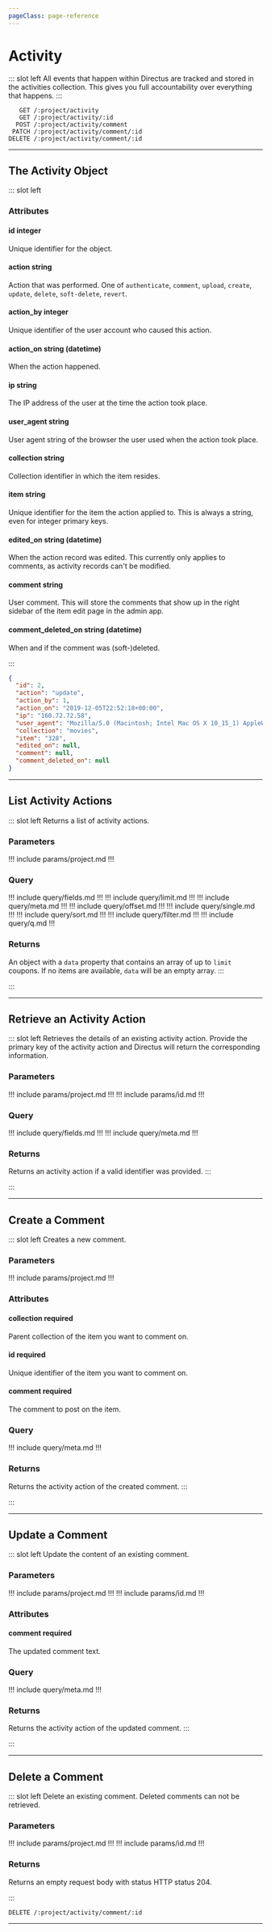 ```yaml
---
pageClass: page-reference
---
```


# Activity

<two-up>

::: slot left
All events that happen within Directus are tracked and stored in the activities collection. This gives you full accountability over everything that happens.
:::

<info-box title="Endpoints" slot="right">

```endpoints
   GET /:project/activity
   GET /:project/activity/:id
  POST /:project/activity/comment
 PATCH /:project/activity/comment/:id
DELETE /:project/activity/comment/:id
```

</info-box>
</two-up>

---

## The Activity Object

<two-up>

::: slot left
### Attributes

<def-list>

#### id <def-type>integer</def-type>
Unique identifier for the object.

#### action <def-type>string</def-type>
Action that was performed. One of `authenticate`, `comment`, `upload`, `create`, `update`, `delete`, `soft-delete`, `revert`.

#### action_by <def-type>integer</def-type>
Unique identifier of the user account who caused this action.

#### action_on <def-type>string (datetime)</def-type>
When the action happened.

#### ip <def-type>string</def-type>
The IP address of the user at the time the action took place.

#### user_agent <def-type>string</def-type>
User agent string of the browser the user used when the action took place.

#### collection <def-type>string</def-type>
Collection identifier in which the item resides.

#### item <def-type>string</def-type>
Unique identifier for the item the action applied to. This is always a string, even for integer primary keys.

#### edited_on <def-type>string (datetime)</def-type>
When the action record was edited. This currently only applies to comments, as activity records can't be modified.

#### comment <def-type>string</def-type>
User comment. This will store the comments that show up in the right sidebar of the item edit page in the admin app.

#### comment_deleted_on <def-type>string (datetime)</def-type>
When and if the comment was (soft-)deleted.

</def-list>

:::

<info-box title="Activity object" slot="right" class="sticky">

```json
{
  "id": 2,
  "action": "update",
  "action_by": 1,
  "action_on": "2019-12-05T22:52:18+00:00",
  "ip": "160.72.72.58",
  "user_agent": "Mozilla/5.0 (Macintosh; Intel Mac OS X 10_15_1) AppleWebKit/537.36 (KHTML, like Gecko) Chrome/78.0.3904.108 Safari/537.36",
  "collection": "movies",
  "item": "328",
  "edited_on": null,
  "comment": null,
  "comment_deleted_on": null
}
```

</info-box>
</two-up>

---

## List Activity Actions

<two-up>

::: slot left
Returns a list of activity actions.

### Parameters

<def-list>

!!! include params/project.md !!!

</def-list>

### Query

<def-list>

!!! include query/fields.md !!!
!!! include query/limit.md !!!
!!! include query/meta.md !!!
!!! include query/offset.md !!!
!!! include query/single.md !!!
!!! include query/sort.md !!!
!!! include query/filter.md !!!
!!! include query/q.md !!!

</def-list>

### Returns

An object with a `data` property that contains an array of up to `limit` coupons. If no items are available, `data` will be an empty array.
:::

<template slot="right">
<div class="sticky">
<info-box title="Endpoint">

```endpoints
GET /:project/activity
```

</info-box>

<info-box title="Response">

```json
{
  "data": [
    {
      "id": 1,
      "action": "update",
      "action_by": 1,
      "action_on": "2019-12-05T22:52:09+00:00",
      "ip": "127.0.0.1",
      "user_agent": "Mozilla/5.0 (Macintosh; Intel Mac OS X 10_15_1) AppleWebKit/537.36 (KHTML, like Gecko) Chrome/78.0.3904.108 Safari/537.36",
      "collection": "directus_fields",
      "item": "328",
      "edited_on": null,
      "comment": null,
      "comment_deleted_on": null
    },
    { ... },
    { ... }
  ]
}

```
</info-box>
</div>
</template>
:::

</two-up>

---

## Retrieve an Activity Action

<two-up>

::: slot left
Retrieves the details of an existing activity action. Provide the primary key of the activity action and Directus will return the corresponding information.

### Parameters

<def-list>

!!! include params/project.md !!!
!!! include params/id.md !!!

</def-list>

### Query

<def-list>

!!! include query/fields.md !!!
!!! include query/meta.md !!!

</def-list>

### Returns

Returns an activity action if a valid identifier was provided.
:::

<template slot="right">
<div class="sticky">
<info-box title="Endpoint">

```endpoints
GET /:project/activity/:id
```

</info-box>

<info-box title="Response">

```json
{
  "data": {
    "id": 15,
    "action": "update",
    "action_by": 1,
    "action_on": "2019-12-06T00:49:16+00:00",
    "ip": "127.0.0.1",
    "user_agent": "Mozilla\/5.0 (Macintosh; Intel Mac OS X 10_15_1) AppleWebKit\/537.36 (KHTML, like Gecko) Chrome\/78.0.3904.108 Safari\/537.36",
    "collection": "directus_fields",
    "item": "325",
    "edited_on": null,
    "comment": null,
    "comment_deleted_on": null
  }
}
```
</info-box>
</div>
</template>
:::

</two-up>

---

## Create a Comment

<two-up>

::: slot left
Creates a new comment.

### Parameters

<def-list>

!!! include params/project.md !!!

</def-list>

### Attributes

<def-list>

#### collection <def-type alert>required</def-type>
Parent collection of the item you want to comment on.

#### id <def-type alert>required</def-type>
Unique identifier of the item you want to comment on.

#### comment <def-type alert>required</def-type>
The comment to post on the item.

</def-list>

### Query

<def-list>

!!! include query/meta.md !!!

</def-list>

### Returns

Returns the activity action of the created comment.
:::

<template slot="right">
<div class="sticky">
<info-box title="Endpoint">

```endpoints
  POST /:project/activity/comment
```

</info-box>

<info-box title="Request body">

```json
{
  "collection": "projects",
  "item": 1,
  "comment": "A new comment"
}
```
</info-box>

<info-box title="Response">

```json
{
  "data": {
    "id": 23,
    "action": "comment",
    "action_by": 1,
    "action_on": "2020-01-10T20:37:01+00:00",
    "ip": "172.18.0.6",
    "user_agent": "Paw\/3.1.10 (Macintosh; OS X\/10.15.2) GCDHTTPRequest",
    "collection": "many",
    "item": "1",
    "edited_on": null,
    "comment": "My new comment",
    "comment_deleted_on": null
  }
}
```
</info-box>
</div>
</template>
:::

</two-up>

---

## Update a Comment

<two-up>

::: slot left
Update the content of an existing comment.

### Parameters

<def-list>

!!! include params/project.md !!!
!!! include params/id.md !!!

</def-list>

### Attributes

<def-list>

#### comment <def-type alert>required</def-type>
The updated comment text.

</def-list>

### Query

<def-list>

!!! include query/meta.md !!!

</def-list>

### Returns

Returns the activity action of the updated comment.
:::

<template slot="right">
<div class="sticky">
<info-box title="Endpoint">

```endpoints
 PATCH /:project/activity/comment/:id
```

</info-box>

<info-box title="Request body">

```json
{
  "comment": "My updated comment"
}
```
</info-box>

<info-box title="Response">

```json
{
  "data": {
    "id": 23,
    "action": "comment",
    "action_by": 1,
    "action_on": "2020-01-10T20:37:01+00:00",
    "ip": "172.18.0.6",
    "user_agent": "Paw\/3.1.10 (Macintosh; OS X\/10.15.2) GCDHTTPRequest",
    "collection": "many",
    "item": "1",
    "edited_on": "2020-01-10T20:37:17+00:00",
    "comment": "My updated comment",
    "comment_deleted_on": null
  }
}
```
</info-box>
</div>
</template>
:::

</two-up>

---

## Delete a Comment

<two-up>

::: slot left
Delete an existing comment. Deleted comments can not be retrieved.

### Parameters

<def-list>

!!! include params/project.md !!!
!!! include params/id.md !!!

</def-list>

### Returns

Returns an empty request body with status HTTP status 204.

:::

<info-box title="Endpoint" class="sticky" slot="right">

```endpoints
DELETE /:project/activity/comment/:id
```

</info-box>
</two-up>

---

